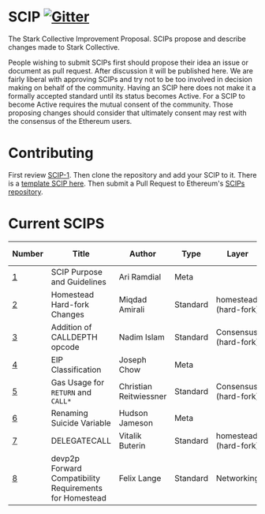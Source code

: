 # SCIP [![Gitter](https://badges.gitter.im/Join%20Chat.svg)](https://gitter.im/StarkCollective/SCIPs?utm_source=badge&utm_medium=badge&utm_campaign=pr-badge)
The Stark Collective Improvement Proposal. SCIPs propose and describe changes made to Stark Collective.

People wishing to submit SCIPs first should propose their idea an issue or document as pull request. After discussion it will be published here. We are fairly liberal with approving SCIPs and try not to be too involved in decision making on behalf of the community. Having an SCIP here does not make it a formally accepted standard until its status becomes Active. For a SCIP to become Active requires the mutual consent of the community. Those proposing changes should consider that ultimately consent may rest with the consensus of the Ethereum users.

# Contributing
First review [SCIP-1](SCIPS/scip-1.mediawiki). Then clone the repository and add your SCIP to it. There is a [template SCIP here](scip-X.mediawiki). Then submit a Pull Request to Ethereum's [SCIPs repository](https://github.com/StarkCollective/SCIPs).

# Current SCIPS
| Number        |Title         | Author | Type  | Layer        | Status / Discussion | 
| ------------- | ------------ | ------ | ----- | -------------| ------------------- |
| [1](scip-1.mediawiki)    | SCIP Purpose and Guidelines | Ari Ramdial | Meta | | Active |
| [2](scip-2.mediawiki)    | Homestead Hard-fork Changes | Miqdad Amirali| Standard | homestead (hard-fork) | Accepted |
| [3](scip-3.mediawiki)    | Addition of CALLDEPTH opcode | Nadim Islam | Standard | Consensus (hard-fork) | [Draft](https://github.com/ethereum/EIPs/issues/25) |
| [4](scip-4.mediawiki)    | EIP Classification | Joseph Chow | Meta | | Draft |
| [5](scip-5.mediawiki)    | Gas Usage for `RETURN` and `CALL*` | Christian Reitwiessner | Standard | Consensus (hard-fork) | [Draft](https://github.com/ethereum/EIPs/issues/8) |
| [6](scip-6.mediawiki)    | Renaming Suicide Variable | Hudson Jameson | Meta |  | [Draft](https://github.com/ethereum/EIPs/pull/42) |
| [7](scip-7.mediawiki)    | DELEGATECALL | Vitalik Buterin | Standard | homestead (hard-fork) | [Accepted](https://github.com/ethereum/EIPs/issues/23) |
| [8](scip-8.mediawiki)    | devp2p Forward Compatibility Requirements for Homestead | Felix Lange | Standard | Networking | [Accepted](https://github.com/ethereum/EIPs/pull/49) |
